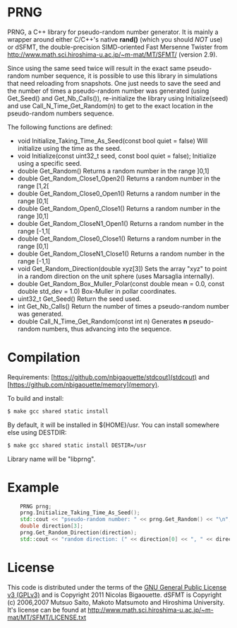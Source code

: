 # PRNG
PRNG, a C++ library for pseudo-random number generator. It is mainly a wrapper
around either C/C++'s native **rand()** (which you should _NOT_ use) or dSFMT,
the double-precision SIMD-oriented Fast Mersenne Twister from
http://www.math.sci.hiroshima-u.ac.jp/~m-mat/MT/SFMT/ (version 2.9).

Since using the same seed twice will result in the exact same pseudo-random
number sequence, it is possible to use this library in simulations that need
reloading from snapshots. One just needs to save the seed and the number of times
a pseudo-random number was generated (using Get_Seed() and Get_Nb_Calls()),
re-initialize the library using Initialize(seed) and use Call_N_Time_Get_Random(n)
to get to the exact location in the pseudo-random numbers sequence.

The following functions are defined:
* void Initialize_Taking_Time_As_Seed(const bool quiet = false)
Will initialize using the time as the seed.
* void Initialize(const uint32_t seed, const bool quiet = false);
Initialize using a specific seed.
* double Get_Random()
Returns a random number in the range ]0,1]
* double Get_Random_Close1_Open2()
Returns a random number in the range [1,2[
* double Get_Random_Close0_Open1()
Returns a random number in the range [0,1[
* double Get_Random_Open0_Close1()
Returns a random number in the range ]0,1]
* double Get_Random_CloseN1_Open1()
Returns a random number in the range [-1,1[
* double Get_Random_Close0_Close1()
Returns a random number in the range [0,1]
* double Get_Random_CloseN1_Close1()
Returns a random number in the range [-1,1]
* void Get_Random_Direction(double xyz[3])
Sets the array "xyz" to point in a random direction on the unit sphere (uses Marsaglia
internally).
* double Get_Random_Box_Muller_Polar(const double mean = 0.0, const double std_dev = 1.0)
Box-Muller in pollar coordinates.
* uint32_t Get_Seed()
Return the seed used.
* int Get_Nb_Calls()
Return the number of times a pseudo-random number was generated.
* double Call_N_Time_Get_Random(const int n)
Generates **n** pseudo-random numbers, thus advancing into the sequence.


# Compilation
Requirements: [https://github.com/nbigaouette/stdcout](stdcout) and
[https://github.com/nbigaouette/memory](memory).

To build and install:

``` bash
$ make gcc shared static install
```

By default, it will be installed in ${HOME}/usr. You can install somewhere else
using DESTDIR:

``` bash
$ make gcc shared static install DESTIR=/usr
```

Library name will be "libprng".


# Example

``` C++
    PRNG prng;
    prng.Initialize_Taking_Time_As_Seed();
    std::cout << "pseudo-random number: " << prng.Get_Random() << "\n";
    double direction[3];
    prng.Get_Random_Direction(direction);
    std::cout << "random direction: (" << direction[0] << ", " << direction[1] << ", " << direction[2] << ")\n";
```


# License

This code is distributed under the terms of the [GNU General Public License v3 (GPLv3)](http://www.gnu.org/licenses/gpl.html) and is Copyright 2011 Nicolas Bigaouette.
dSFMT is Copyright (c) 2006,2007 Mutsuo Saito, Makoto Matsumoto and Hiroshima
University. It's license can be found at http://www.math.sci.hiroshima-u.ac.jp/~m-mat/MT/SFMT/LICENSE.txt

